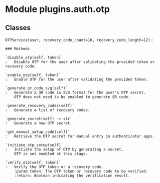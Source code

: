 Module plugins.auth.otp
=======================

Classes
-------

`OTPService(user, recovery_code_count=10, recovery_code_length=12)`
:   

    ### Methods

    `disable_otp(self, token)`
    :   Disable OTP for the user after validating the provided token or recovery code.

    `enable_otp(self, token)`
    :   Enable OTP for the user after validating the provided token.

    `generate_qr_code_svg(self)`
    :   Generate a QR code in SVG format for the user's OTP secret.
        OTP does not need to be enabled to generate QR code.

    `generate_recovery_codes(self)`
    :   Generate a list of recovery codes.

    `generate_secret(self) ‑> str`
    :   Generate a new OTP secret.

    `get_manual_setup_code(self)`
    :   Retrieve the OTP secret for manual entry in authenticator apps.

    `initiate_otp_setup(self)`
    :   Initiate the setup of OTP by generating a secret.
        OTP is not enabled at this stage.

    `verify_otp(self, token)`
    :   Verify the OTP token or a recovery code.
        :param token: The OTP token or recovery code to be verified.
        :return: Boolean indicating the verification result.